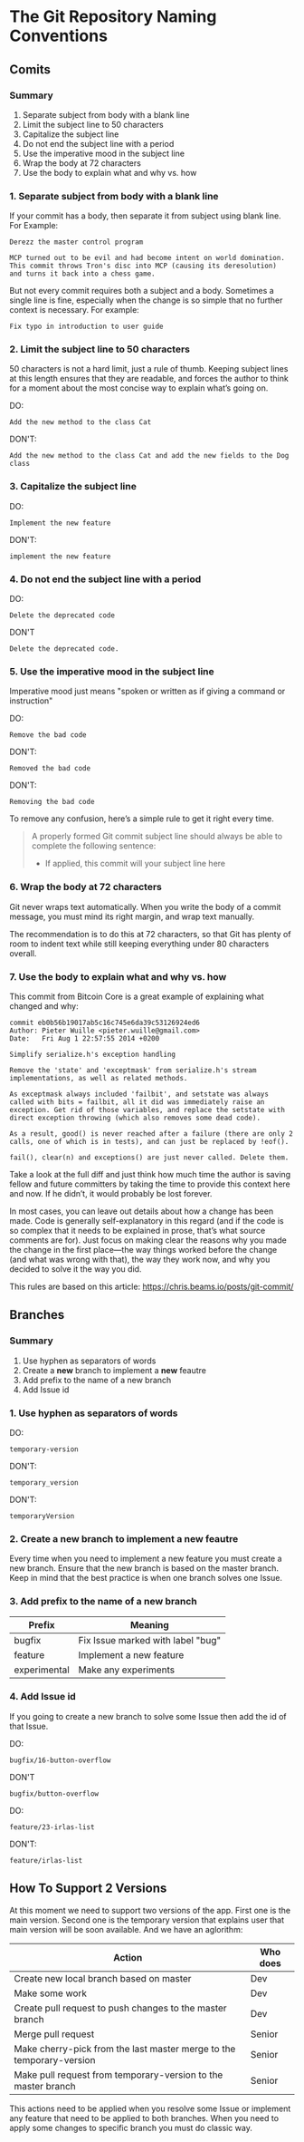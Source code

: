 # The Git Repository Naming Conventions

## Comits

### **Summary**
1. Separate subject from body with a blank line
2. Limit the subject line to 50 characters
3. Capitalize the subject line
4. Do not end the subject line with a period
5. Use the imperative mood in the subject line
6. Wrap the body at 72 characters
7. Use the body to explain what and why vs. how

### **1. Separate subject from body with a blank line**

If your commit has a body, then separate it from subject using blank line. For Example:

```
Derezz the master control program

MCP turned out to be evil and had become intent on world domination.
This commit throws Tron's disc into MCP (causing its deresolution)
and turns it back into a chess game.
```

But not every commit requires both a subject and a body. Sometimes a single line is fine, especially when the change is so simple that no further context is necessary. For example:

```
Fix typo in introduction to user guide
```

### **2. Limit the subject line to 50 characters**

50 characters is not a hard limit, just a rule of thumb. Keeping subject lines at this length ensures that they are readable, and forces the author to think for a moment about the most concise way to explain what’s going on.

DO:

```
Add the new method to the class Cat
```
DON'T:
```
Add the new method to the class Cat and add the new fields to the Dog class 
```

### **3. Capitalize the subject line**

DO:
```
Implement the new feature 
```
DON'T:
```
implement the new feature
```

### **4. Do not end the subject line with a period**

DO:
```
Delete the deprecated code
```
DON'T
```
Delete the deprecated code.
```

### **5. Use the imperative mood in the subject line**

Imperative mood just means "spoken or written as if giving a command or instruction"

DO:
```
Remove the bad code
```
DON'T:
```
Removed the bad code
```
DON'T:
```
Removing the bad code
```

To remove any confusion, here’s a simple rule to get it right every time.

> A properly formed Git commit subject line should always be able to complete the following sentence:
> - If applied, this commit will your subject line here

### **6. Wrap the body at 72 characters**

Git never wraps text automatically. When you write the body of a commit message, you must mind its right margin, and wrap text manually.

The recommendation is to do this at 72 characters, so that Git has plenty of room to indent text while still keeping everything under 80 characters overall.

### **7. Use the body to explain what and why vs. how**

This commit from Bitcoin Core is a great example of explaining what changed and why:

```
commit eb0b56b19017ab5c16c745e6da39c53126924ed6
Author: Pieter Wuille <pieter.wuille@gmail.com>
Date:   Fri Aug 1 22:57:55 2014 +0200

Simplify serialize.h's exception handling

Remove the 'state' and 'exceptmask' from serialize.h's stream implementations, as well as related methods.

As exceptmask always included 'failbit', and setstate was always called with bits = failbit, all it did was immediately raise an exception. Get rid of those variables, and replace the setstate with direct exception throwing (which also removes some dead code).

As a result, good() is never reached after a failure (there are only 2 calls, one of which is in tests), and can just be replaced by !eof().

fail(), clear(n) and exceptions() are just never called. Delete them.
```

Take a look at the full diff and just think how much time the author is saving fellow and future committers by taking the time to provide this context here and now. If he didn’t, it would probably be lost forever.

In most cases, you can leave out details about how a change has been made. Code is generally self-explanatory in this regard (and if the code is so complex that it needs to be explained in prose, that’s what source comments are for). Just focus on making clear the reasons why you made the change in the first place—the way things worked before the change (and what was wrong with that), the way they work now, and why you decided to solve it the way you did.

This rules are based on this article: https://chris.beams.io/posts/git-commit/

## Branches

### **Summary**
1. Use hyphen as separators of words
2. Create a **new** branch to implement a **new** feautre
3. Add prefix to the name of a new branch
4. Add Issue id

### **1. Use hyphen as separators of words**

DO:
```
temporary-version
```
DON'T:
```
temporary_version
```
DON'T:
```
temporaryVersion
```

### **2. Create a **new** branch to implement a **new** feautre**

Every time when you need to implement a new feature you must create a new branch. Ensure that the new branch is based on the master branch. Keep in mind that the best practice is when one branch solves one Issue.

### **3. Add prefix to the name of a new branch**

Prefix | Meaning
------ | -------
bugfix | Fix Issue marked with label "bug"
feature | Implement a new feature
experimental | Make any experiments

### **4. Add Issue id**

If you going to create a new branch to solve some Issue then add the id of that Issue.

DO:
```
bugfix/16-button-overflow
```
DON'T
```
bugfix/button-overflow
```
DO:
```
feature/23-irlas-list
```
DON'T:
```
feature/irlas-list
```

## How To Support 2 Versions

At this moment we need to support two versions of the app. First one is the main version. Second one is the temporary version that explains user that main version will be soon available. And we have an aglorithm: 

Action | Who does
------ | ------
Create new local branch based on master | Dev
Make some work | Dev
Create pull request to push changes to the master branch | Dev
Merge pull request | Senior
Make cherry-pick from the last master merge to the temporary-version | Senior
Make pull request from temporary-version to the master branch | Senior

This actions need to be applied when you resolve some Issue or implement any feature that need to be applied to both branches. When you need to apply some changes to specific branch you must do classic way.